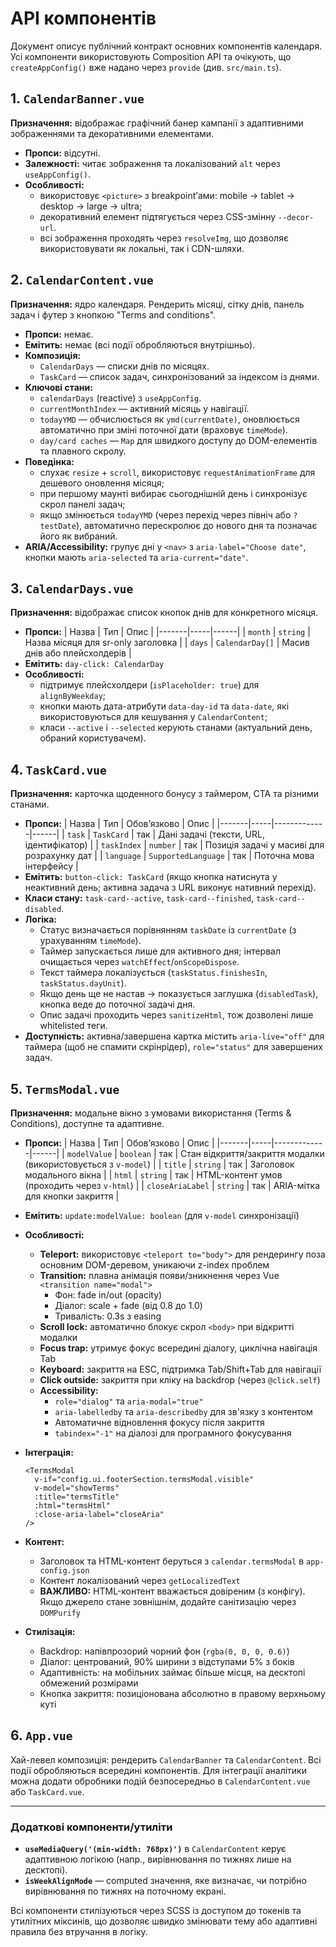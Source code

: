 # API компонентів

Документ описує публічний контракт основних компонентів календаря. Усі компоненти використовують Composition API та очікують, що `createAppConfig()` вже надано через `provide` (див. `src/main.ts`).

## 1. `CalendarBanner.vue`
**Призначення:** відображає графічний банер кампанії з адаптивними зображеннями та декоративними елементами.

- **Пропси:** відсутні.
- **Залежності:** читає зображення та локалізований `alt` через `useAppConfig()`.
- **Особливості:**
  - використовує `<picture>` з breakpoint’ами: mobile → tablet → desktop → large → ultra;
  - декоративний елемент підтягується через CSS-змінну `--decor-url`.
  - всі зображення проходять через `resolveImg`, що дозволяє використовувати як локальні, так і CDN-шляхи.

## 2. `CalendarContent.vue`
**Призначення:** ядро календаря. Рендерить місяці, сітку днів, панель задач і футер з кнопкою "Terms and conditions".

- **Пропси:** немає.
- **Емітить:** немає (всі події обробляються внутрішньо).
- **Композиція:**
  - `CalendarDays` — списки днів по місяцях.
  - `TaskCard` — список задач, синхронізований за індексом із днями.
- **Ключові стани:**
  - `calendarDays` (reactive) з `useAppConfig`.
  - `currentMonthIndex` — активний місяць у навігації.
  - `todayYMD` — обчислюється як `ymd(currentDate)`, оновлюється автоматично при зміні поточної дати (враховує `timeMode`).
  - `day/card caches` — `Map` для швидкого доступу до DOM-елементів та плавного скролу.
- **Поведінка:**
  - слухає `resize` + `scroll`, використовує `requestAnimationFrame` для дешевого оновлення місяця;
  - при першому маунті вибирає сьогоднішній день і синхронізує скрол панелі задач;
  - якщо змінюється `todayYMD` (через перехід через північ або `?testDate`), автоматично перескролює до нового дня та позначає його як вибраний.
- **ARIA/Accessibility:** групує дні у `<nav>` з `aria-label="Choose date"`, кнопки мають `aria-selected` та `aria-current="date"`.

## 3. `CalendarDays.vue`
**Призначення:** відображає список кнопок днів для конкретного місяця.

- **Пропси:**
  | Назва | Тип | Опис |
  |-------|-----|------|
  | `month` | `string` | Назва місяця для sr-only заголовка |
  | `days` | `CalendarDay[]` | Масив днів або плейсхолдерів |
- **Емітить:** `day-click: CalendarDay`
- **Особливості:**
  - підтримує плейсхолдери (`isPlaceholder: true`) для `alignByWeekday`;
  - кнопки мають дата-атрибути `data-day-id` та `data-date`, які використовуються для кешування у `CalendarContent`;
  - класи `--active` і `--selected` керують станами (актуальний день, обраний користувачем).

## 4. `TaskCard.vue`
**Призначення:** карточка щоденного бонусу з таймером, CTA та різними станами.

- **Пропси:**
  | Назва | Тип | Обовʼязково | Опис |
  |-------|-----|-------------|------|
  | `task` | `TaskCard` | так | Дані задачі (тексти, URL, ідентифікатор) |
  | `taskIndex` | `number` | так | Позиція задачі у масиві для розрахунку дат |
  | `language` | `SupportedLanguage` | так | Поточна мова інтерфейсу |
- **Емітить:** `button-click: TaskCard` (якщо кнопка натиснута у неактивний день; активна задача з URL виконує нативний перехід).
- **Класи стану:** `task-card--active`, `task-card--finished`, `task-card--disabled`.
- **Логіка:**
  - Статус визначається порівнянням `taskDate` із `currentDate` (з урахуванням `timeMode`).
  - Таймер запускається лише для активного дня; інтервал очищається через `watchEffect`/`onScopeDispose`.
  - Текст таймера локалізується (`taskStatus.finishesIn`, `taskStatus.dayUnit`).
  - Якщо день ще не настав → показується заглушка (`disabledTask`), кнопка веде до поточної задачі дня.
  - Опис задачі проходить через `sanitizeHtml`, тож дозволені лише whitelisted теги.
- **Доступність:** активна/завершена картка містить `aria-live="off"` для таймера (щоб не спамити скрінрідер), `role="status"` для завершених задач.

## 5. `TermsModal.vue`
**Призначення:** модальне вікно з умовами використання (Terms & Conditions), доступне та адаптивне.

- **Пропси:**
  | Назва | Тип | Обовʼязково | Опис |
  |-------|-----|-------------|------|
  | `modelValue` | `boolean` | так | Стан відкриття/закриття модалки (використовується з `v-model`) |
  | `title` | `string` | так | Заголовок модального вікна |
  | `html` | `string` | так | HTML-контент умов (проходить через `v-html`) |
  | `closeAriaLabel` | `string` | так | ARIA-мітка для кнопки закриття |

- **Емітить:** `update:modelValue: boolean` (для `v-model` синхронізації)

- **Особливості:**
  - **Teleport:** використовує `<teleport to="body">` для рендерингу поза основним DOM-деревом, уникаючи z-index проблем
  - **Transition:** плавна анімація появи/зникнення через Vue `<transition name="modal">`
    - Фон: fade in/out (opacity)
    - Діалог: scale + fade (від 0.8 до 1.0)
    - Тривалість: 0.3s з easing
  - **Scroll lock:** автоматично блокує скрол `<body>` при відкритті модалки
  - **Focus trap:** утримує фокус всередині діалогу, циклічна навігація Tab
  - **Keyboard:** закриття на ESC, підтримка Tab/Shift+Tab для навігації
  - **Click outside:** закриття при кліку на backdrop (через `@click.self`)
  - **Accessibility:**
    - `role="dialog"` та `aria-modal="true"`
    - `aria-labelledby` та `aria-describedby` для зв'язку з контентом
    - Автоматичне відновлення фокусу після закриття
    - `tabindex="-1"` на діалозі для програмного фокусування

- **Інтеграція:**
  ```vue
  <TermsModal
    v-if="config.ui.footerSection.termsModal.visible"
    v-model="showTerms"
    :title="termsTitle"
    :html="termsHtml"
    :close-aria-label="closeAria"
  />
  ```

- **Контент:**
  - Заголовок та HTML-контент беруться з `calendar.termsModal` в `app-config.json`
  - Контент локалізований через `getLocalizedText`
  - **ВАЖЛИВО:** HTML-контент вважається довіреним (з конфігу). Якщо джерело стане зовнішнім, додайте санітизацію через `DOMPurify`

- **Стилізація:**
  - Backdrop: напівпрозорий чорний фон (`rgba(0, 0, 0, 0.6)`)
  - Діалог: центрований, 90% ширини з відступами 5% з боків
  - Адаптивність: на мобільних займає більше місця, на десктопі обмежений розмірами
  - Кнопка закриття: позиціонована абсолютно в правому верхньому куті

## 6. `App.vue`
Хай-левел композиція: рендерить `CalendarBanner` та `CalendarContent`. Всі події обробляються всередині компонентів. Для інтеграції аналітики можна додати обробники подій безпосередньо в `CalendarContent.vue` або `TaskCard.vue`.

---

### Додаткові компоненти/утиліти
- **`useMediaQuery('(min-width: 768px)')`** в `CalendarContent` керує адаптивною логікою (напр., вирівнювання по тижнях лише на десктопі).
- **`isWeekAlignMode`** — computed значення, яке визначає, чи потрібно вирівнювання по тижнях на поточному екрані.

Всі компоненти стилізуються через SCSS із доступом до токенів та утилітних міксинів, що дозволяє швидко змінювати тему або адаптивні правила без втручання в логіку.
